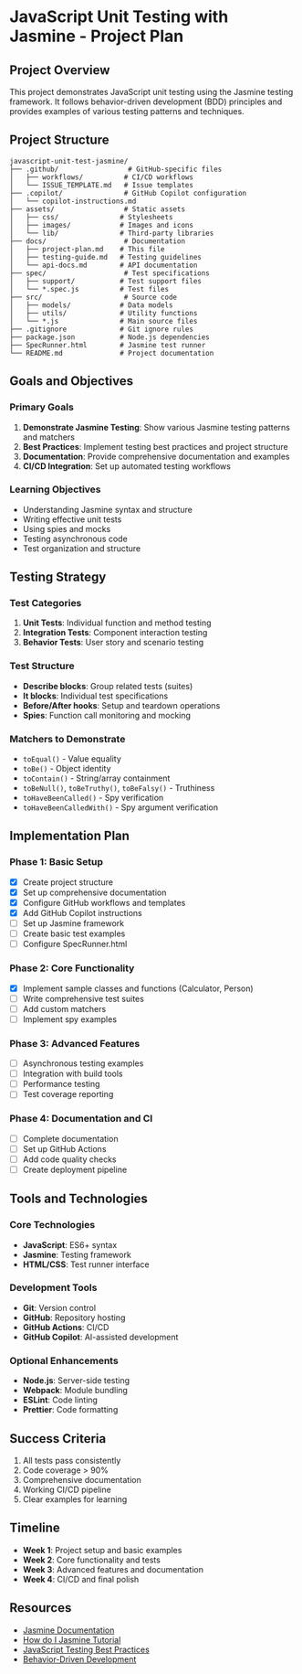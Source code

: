# JavaScript Unit Testing with Jasmine - Project Plan

## Project Overview
This project demonstrates JavaScript unit testing using the Jasmine testing framework. It follows behavior-driven development (BDD) principles and provides examples of various testing patterns and techniques.

## Project Structure
```
javascript-unit-test-jasmine/
├── .github/                 # GitHub-specific files
│   ├── workflows/          # CI/CD workflows
│   └── ISSUE_TEMPLATE.md   # Issue templates
├── .copilot/               # GitHub Copilot configuration
│   └── copilot-instructions.md
├── assets/                 # Static assets
│   ├── css/               # Stylesheets
│   ├── images/            # Images and icons
│   └── lib/               # Third-party libraries
├── docs/                   # Documentation
│   ├── project-plan.md    # This file
│   ├── testing-guide.md   # Testing guidelines
│   └── api-docs.md        # API documentation
├── spec/                   # Test specifications
│   ├── support/           # Test support files
│   └── *.spec.js          # Test files
├── src/                    # Source code
│   ├── models/            # Data models
│   ├── utils/             # Utility functions
│   └── *.js               # Main source files
├── .gitignore             # Git ignore rules
├── package.json           # Node.js dependencies
├── SpecRunner.html        # Jasmine test runner
└── README.md              # Project documentation
```

## Goals and Objectives

### Primary Goals
1. **Demonstrate Jasmine Testing**: Show various Jasmine testing patterns and matchers
2. **Best Practices**: Implement testing best practices and project structure
3. **Documentation**: Provide comprehensive documentation and examples
4. **CI/CD Integration**: Set up automated testing workflows

### Learning Objectives
- Understanding Jasmine syntax and structure
- Writing effective unit tests
- Using spies and mocks
- Testing asynchronous code
- Test organization and structure

## Testing Strategy

### Test Categories
1. **Unit Tests**: Individual function and method testing
2. **Integration Tests**: Component interaction testing
3. **Behavior Tests**: User story and scenario testing

### Test Structure
- **Describe blocks**: Group related tests (suites)
- **It blocks**: Individual test specifications
- **Before/After hooks**: Setup and teardown operations
- **Spies**: Function call monitoring and mocking

### Matchers to Demonstrate
- `toEqual()` - Value equality
- `toBe()` - Object identity
- `toContain()` - String/array containment
- `toBeNull()`, `toBeTruthy()`, `toBeFalsy()` - Truthiness
- `toHaveBeenCalled()` - Spy verification
- `toHaveBeenCalledWith()` - Spy argument verification

## Implementation Plan

### Phase 1: Basic Setup
- [x] Create project structure
- [x] Set up comprehensive documentation
- [x] Configure GitHub workflows and templates
- [x] Add GitHub Copilot instructions
- [ ] Set up Jasmine framework
- [ ] Create basic test examples
- [ ] Configure SpecRunner.html

### Phase 2: Core Functionality
- [x] Implement sample classes and functions (Calculator, Person)
- [ ] Write comprehensive test suites
- [ ] Add custom matchers
- [ ] Implement spy examples

### Phase 3: Advanced Features
- [ ] Asynchronous testing examples
- [ ] Integration with build tools
- [ ] Performance testing
- [ ] Test coverage reporting

### Phase 4: Documentation and CI
- [ ] Complete documentation
- [ ] Set up GitHub Actions
- [ ] Add code quality checks
- [ ] Create deployment pipeline

## Tools and Technologies

### Core Technologies
- **JavaScript**: ES6+ syntax
- **Jasmine**: Testing framework
- **HTML/CSS**: Test runner interface

### Development Tools
- **Git**: Version control
- **GitHub**: Repository hosting
- **GitHub Actions**: CI/CD
- **GitHub Copilot**: AI-assisted development

### Optional Enhancements
- **Node.js**: Server-side testing
- **Webpack**: Module bundling
- **ESLint**: Code linting
- **Prettier**: Code formatting

## Success Criteria
1. All tests pass consistently
2. Code coverage > 90%
3. Comprehensive documentation
4. Working CI/CD pipeline
5. Clear examples for learning

## Timeline
- **Week 1**: Project setup and basic examples
- **Week 2**: Core functionality and tests
- **Week 3**: Advanced features and documentation
- **Week 4**: CI/CD and final polish

## Resources
- [Jasmine Documentation](https://jasmine.github.io/)
- [How do I Jasmine Tutorial](https://evanhahn.com/how-do-i-jasmine/)
- [JavaScript Testing Best Practices](https://github.com/goldbergyoni/javascript-testing-best-practices)
- [Behavior-Driven Development](https://en.wikipedia.org/wiki/Behavior-driven_development)
